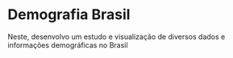 # Demografia Brasil
 Neste, desenvolvo um estudo e visualização de diversos dados e informações demográficas no Brasil
